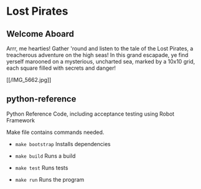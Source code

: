 # Lost Pirates



## Welcome Aboard

Arrr, me hearties! Gather 'round and listen to the tale of the Lost Pirates, a treacherous adventure on the high seas! In this grand escapade, ye find yerself marooned on a mysterious, uncharted sea, marked by a 10x10 grid, each square filled with secrets and danger!


[[/IMG_5662.jpg]]









## python-reference
Python Reference Code, including acceptance testing using Robot Framework

Make file contains commands needed.
* `make bootstrap` Installs dependencies

* `make build` Runs a build

* `make test` Runs tests

* `make run` Runs the program
